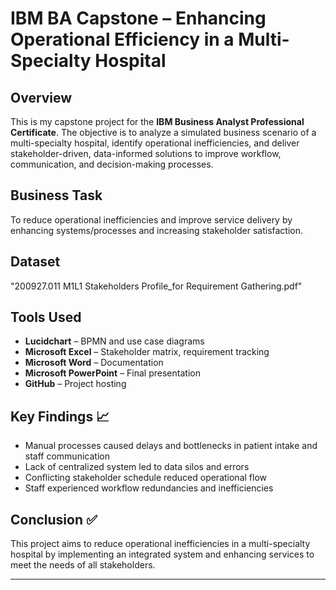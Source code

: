 # IBM BA Capstone – Enhancing Operational Efficiency in a Multi-Specialty Hospital

## Overview  
This is my capstone project for the **IBM Business Analyst Professional Certificate**. The objective is to analyze a simulated business scenario of a multi-specialty hospital, identify operational inefficiencies, and deliver stakeholder-driven, data-informed solutions to improve workflow, communication, and decision-making processes.

## Business Task  
To reduce operational inefficiencies and improve service delivery by enhancing systems/processes and increasing stakeholder satisfaction.

## Dataset  
"200927.011 M1L1 Stakeholders Profile_for Requirement Gathering.pdf"

## Tools Used  
- **Lucidchart** – BPMN and use case diagrams
- **Microsoft Excel** – Stakeholder matrix, requirement tracking
- **Microsoft Word** – Documentation
- **Microsoft PowerPoint** – Final presentation  
- **GitHub** – Project hosting

## Key Findings 📈
- Manual processes caused delays and bottlenecks in patient intake and staff communication  
- Lack of centralized system led to data silos and errors  
- Conflicting stakeholder schedule reduced operational flow
- Staff experienced workflow redundancies and inefficiencies

## Conclusion ✅
This project aims to reduce operational inefficiencies in a multi-specialty hospital by implementing an integrated system and enhancing services to meet the needs of all stakeholders.

---
